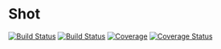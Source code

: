 # Shot

[![Build Status](https://travis-ci.com/leytzher/Shot.svg?branch=master)](https://travis-ci.com/leytzher/Shot)
[![Build Status](https://ci.appveyor.com/api/projects/status/github/leytzher/Shot?svg=true)](https://ci.appveyor.com/project/leytzher/Shot)
[![Coverage](https://codecov.io/gh/leytzher/Shot/branch/master/graph/badge.svg)](https://codecov.io/gh/leytzher/Shot)
[![Coverage Status](https://coveralls.io/repos/github/leytzher/Shot/badge.svg?branch=master)](https://coveralls.io/github/leytzher/Shot?branch=master)
